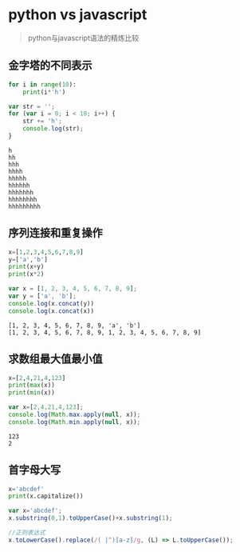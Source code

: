 # python vs javascript

> python与javascript语法的精炼比较



## 金字塔的不同表示

``` python
for i in range(10):
    print(i*'h')
```

``` js
var str = '';
for (var i = 0; i < 10; i++) {
    str += 'h';
    console.log(str);
}
```

``` console
h
hh
hhh
hhhh
hhhhh
hhhhhh
hhhhhhh
hhhhhhhh
hhhhhhhhh
```

## 序列连接和重复操作
``` python
x=[1,2,3,4,5,6,7,8,9]
y=['a','b']
print(x+y)
print(x*2)
```

``` js
var x = [1, 2, 3, 4, 5, 6, 7, 8, 9];
var y = ['a', 'b'];
console.log(x.concat(y))
console.log(x.concat(x))
```


``` console
[1, 2, 3, 4, 5, 6, 7, 8, 9, 'a', 'b']
[1, 2, 3, 4, 5, 6, 7, 8, 9, 1, 2, 3, 4, 5, 6, 7, 8, 9]

```
## 求数组最大值最小值
``` python
x=[2,4,21,4,123]
print(max(x))
print(min(x))
```

``` js
var x=[2,4,21,4,123];
console.log(Math.max.apply(null, x));
console.log(Math.min.apply(null, x));
```

``` console
123
2
```

## 首字母大写
``` python
x='abcdef'
print(x.capitalize())
```

``` js
var x='abcdef';
x.substring(0,1).toUpperCase()+x.substring(1);

//正则表达式
x.toLowerCase().replace(/( |^)[a-z]/g, (L) => L.toUpperCase());
```
